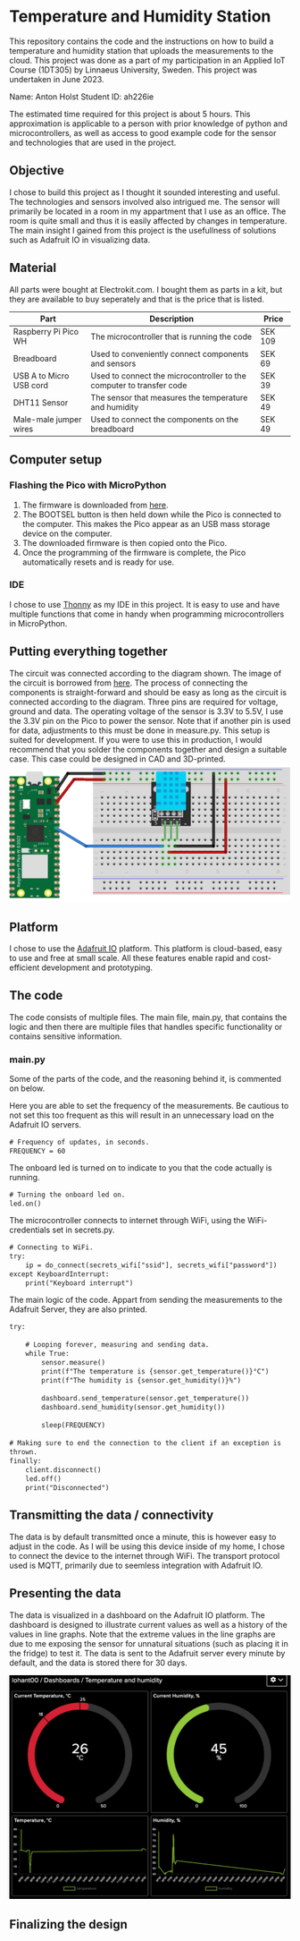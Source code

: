 # Temperature and Humidity Station
This repository contains the code and the instructions on how to build a temperature and humidity station that uploads the measurements to the cloud. This project was done as a part of my participation in an Applied IoT Course (1DT305) by Linnaeus University, Sweden. This project was undertaken in June 2023.

Name: Anton Holst
Student ID: ah226ie

The estimated time required for this project is about 5 hours. This approximation is applicable to a person with prior knowledge of python and microcontrollers, as well as access to good example code for the sensor and technologies that are used in the project.

## Objective
I chose to build this project as I thought it sounded interesting and useful. The technologies and sensors involved also intrigued me. The sensor will primarily be located in a room in my appartment that I use as an office. The room is quite small and thus it is easily affected by changes in temperature. The main insight I gained from this project is the usefullness of solutions such as Adafruit IO in visualizing data.

## Material

All parts were bought at Electrokit.com. I bought them as parts in a kit, but they are available to buy seperately and that is the price that is listed.

| Part | Description | Price |
| --- | --- | --- |
| Raspberry Pi Pico WH | The microcontroller that is running the code | SEK 109 |
| Breadboard | Used to conveniently connect components and sensors | SEK 69 |
| USB A to Micro USB cord | Used to connect the microcontroller to the computer to transfer code | SEK 39 |
| DHT11 Sensor | The sensor that measures the temperature and humidity | SEK 49 |
| Male-male jumper wires | Used to connect the components on the breadboard | SEK 49 |

## Computer setup

### Flashing the Pico with MicroPython
1. The firmware is downloaded from [here](https://micropython.org/download/rp2-pico-w/).
2. The BOOTSEL button is then held down while the Pico is connected to the computer. This makes the Pico appear as an USB mass storage device on the computer.
3. The downloaded firmware is then copied onto the Pico.
4. Once the programming of the firmware is complete, the Pico automatically resets and is ready for use.

### IDE
I chose to use [Thonny](https://thonny.org/) as my IDE in this project. It is easy to use and have multiple functions that come in handy when programming microcontrollers in MicroPython.

## Putting everything together
The circuit was connected according to the diagram shown. The image of the circuit is borrowed from [here](https://github.com/iot-lnu/applied-iot/tree/master/Raspberry%20Pi%20Pico%20(W)%20Micropython/sensor-examples/P5_DHT_11_DHT_22). The process of connecting the components is straight-forward and should be easy as long as the circuit is connected according to the diagram. Three pins are required for voltage, ground and data. The operating voltage of the sensor is 3.3V to 5.5V, I use the 3.3V pin on the Pico to power the sensor. Note that if another pin is used for data, adjustments to this must be done in measure.py. This setup is suited for development. If you were to use this in production, I would recommend that you solder the components together and design a suitable case. This case could be designed in CAD and 3D-printed.
![Circuit](https://github.com/lohant/temperatureandhumidity/blob/main/circuit.png)

## Platform
I chose to use the [Adafruit IO](https://io.adafruit.com/) platform. This platform is cloud-based, easy to use and free at small scale. All these features enable rapid and cost-efficient development and prototyping.

## The code
The code consists of multiple files. The main file, main.py, that contains the logic and then there are multiple files that handles specific functionality or contains sensitive information. 

### main.py
Some of the parts of the code, and the reasoning behind it, is commented on below.


Here you are able to set the frequency of the measurements. Be cautious to not set this too frequent as this will result in an unnecessary load on the Adafruit IO servers.
```
# Frequency of updates, in seconds.
FREQUENCY = 60
```

The onboard led is turned on to indicate to you that the code actually is running.
```
# Turning the onboard led on.
led.on()
```

The microcontroller connects to internet through WiFi, using the WiFi-credentials set in secrets.py.
```
# Connecting to WiFi.
try:
    ip = do_connect(secrets_wifi["ssid"], secrets_wifi["password"])
except KeyboardInterrupt:
    print("Keyboard interrupt")
```

The main logic of the code. Appart from sending the measurements to the Adafruit Server, they are also printed.
```
try:
    
    # Looping forever, measuring and sending data.
    while True:
        sensor.measure()
        print(f"The temperature is {sensor.get_temperature()}°C")
        print(f"The humidity is {sensor.get_humidity()}%")
        
        dashboard.send_temperature(sensor.get_temperature())
        dashboard.send_humidity(sensor.get_humidity())
        
        sleep(FREQUENCY)

# Making sure to end the connection to the client if an exception is thrown.
finally:
    client.disconnect()
    led.off()
    print("Disconnected")
```

## Transmitting the data / connectivity
The data is by default transmitted once a minute, this is however easy to adjust in the code. As I will be using this device inside of my home, I chose to connect the device to the internet through WiFi. The transport protocol used is MQTT, primarily due to seemless integration with Adafruit IO.

## Presenting the data
The data is visualized in a dashboard on the Adafruit IO platform. The dashboard is designed to illustrate current values as well as a history of the values in line graphs. Note that the extreme values in the line graphs are due to me exposing the sensor for unnatural situations (such as placing it in the fridge) to test it. The data is sent to the Adafruit server every minute by default, and the data is stored there for 30 days.

![Dashboard](https://github.com/lohant/temperatureandhumidity/blob/main/dashboard.png)

## Finalizing the design

